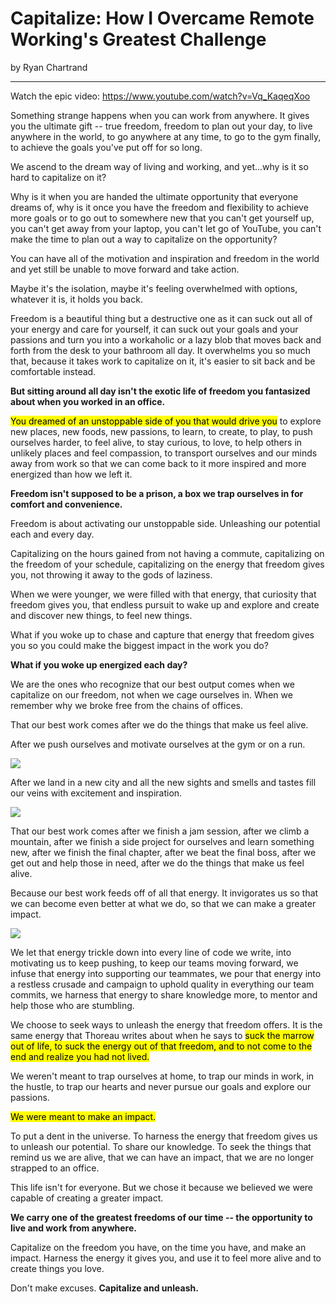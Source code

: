 # Capitalize: How I Overcame Remote Working's Greatest Challenge

by Ryan Chartrand

---

Watch the epic video: https://www.youtube.com/watch?v=Vq_KaqeqXoo


Something strange happens when you can work from anywhere. It gives you the ultimate gift -- true freedom, freedom to plan out your day, to live anywhere in the world, to go anywhere at any time, to go to the gym finally, to achieve the goals you've put off for so long.

We ascend to the dream way of living and working, and yet...why is it so hard to capitalize on it? 

Why is it when you are handed the ultimate opportunity that everyone dreams of, why is it once you have the freedom and flexibility to achieve more goals or to go out to somewhere new that you can't get yourself up, you can't get away from your laptop, you can't let go of YouTube, you can't make the time to plan out a way to capitalize on the opportunity?

You can have all of the motivation and inspiration and freedom in the world and yet still be unable to move forward and take action. 

Maybe it's the isolation, maybe it's feeling overwhelmed with options, whatever it is, it holds you back.

Freedom is a beautiful thing but a destructive one as it can suck out all of your energy and care for yourself, it can suck out your goals and your passions and turn you into a workaholic or a lazy blob that moves back and forth from the desk to your bathroom all day. It overwhelms you so much that, because it takes work to capitalize on it, it's easier to sit back and be comfortable instead.

**But sitting around all day isn't the exotic life of freedom you fantasized about when you worked in an office.**

<mark>You dreamed of an unstoppable side of you that would drive you</mark> to explore new places, new foods, new passions, to learn, to create, to play, to push ourselves harder, to feel alive, to stay curious, to love, to help others in unlikely places and feel compassion, to transport ourselves and our minds away from work so that we can come back to it more inspired and more energized than how we left it.

**Freedom isn't supposed to be a prison, a box we trap ourselves in for comfort and convenience.**

Freedom is about activating our unstoppable side. Unleashing our potential each and every day. 

Capitalizing on the hours gained from not having a commute, capitalizing on the freedom of your schedule, capitalizing on the energy that freedom gives you, not throwing it away to the gods of laziness.

When we were younger, we were filled with that energy, that curiosity that freedom gives you, that endless pursuit to wake up and explore and create and discover new things, to feel new things.

What if you woke up to chase and capture that energy that freedom gives you so you could make the biggest impact in the work you do?

**What if you woke up energized each day?**

We are the ones who recognize that our best output comes when we capitalize on our freedom, not when we cage ourselves in. When we remember why we broke free from the chains of offices. 

That our best work comes after we do the things that make us feel alive. 

After we push ourselves and motivate ourselves at the gym or on a run. 

![](https://res.cloudinary.com/dukp6c7f7/image/upload/f_auto,fl_lossy,q_auto/s3-ghost/2017/11/run-1511833785212.jpg)

After we land in a new city and all the new sights and smells and tastes fill our veins with excitement and inspiration. 

![](https://res.cloudinary.com/dukp6c7f7/image/upload/f_auto,fl_lossy,q_auto/s3-ghost/2017/11/explore-1511833796077.jpg)

That our best work comes after we finish a jam session, after we climb a mountain, after we finish a side project for ourselves and learn something new, after we finish the final chapter, after we beat the final boss, after we get out and help those in need, after we do the things that make us feel alive.

Because our best work feeds off of all that energy. It invigorates us so that we can become even better at what we do, so that we can make a greater impact. 

![](https://res.cloudinary.com/dukp6c7f7/image/upload/f_auto,fl_lossy,q_auto/s3-ghost/2017/11/travel-1511833912880.jpg)

We let that energy trickle down into every line of code we write, into motivating us to keep pushing, to keep our teams moving forward, we infuse that energy into supporting our teammates, we pour that energy into a restless crusade and campaign to uphold quality in everything our team commits, we harness that energy to share knowledge more, to mentor and help those who are stumbling.

We choose to seek ways to unleash the energy that freedom offers. It is the same energy that Thoreau writes about when he says to <mark>suck the marrow out of life, to suck the energy out of that freedom, and to not come to the end and realize you had not lived.</mark>

We weren't meant to trap ourselves at home, to trap our minds in work, in the hustle, to trap our hearts and never pursue our goals and explore our passions. 

<mark>We were meant to make an impact.</mark>

To put a dent in the universe. To harness the energy that freedom gives us to unleash our potential. To share our knowledge. To seek the things that remind us we are alive, that we can have an impact, that we are no longer strapped to an office.

This life isn't for everyone. But we chose it because we believed we were capable of creating a greater impact.

**We carry one of the greatest freedoms of our time -- the opportunity to live and work from anywhere.**

Capitalize on the freedom you have, on the time you have, and make an impact. Harness the energy it gives you, and use it to feel more alive and to create things you love.

Don't make excuses. **Capitalize and unleash.**
